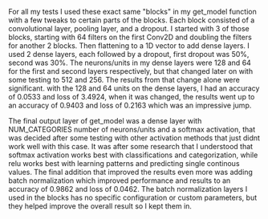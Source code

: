 For all my tests I used these exact same "blocks" in my get_model function with a few tweaks to certain parts of the blocks. Each block consisted of a convolutional layer, pooling layer, and a dropout. I started with 3 of those blocks, starting with 64 filters on the first Conv2D and doubling the filters for another 2 blocks. Then flattening to a 1D vector to add dense layers. I used 2 dense layers, each followed by a dropout, first dropout was 50%, second was 30%. The neurons/units in my dense layers were 128 and 64 for the first and second layers respectively, but that changed later on with some testing to 512 and 256. The results from that change alone were significant. with the 128 and 64 units on the dense layers, I had an accuracy of 0.0533 and loss of 3.4924, when it was changed, the results went up to an accuracy of 0.9403 and loss of 0.2163 which was an impressive jump.

The final output layer of get_model was a dense layer with NUM_CATEGORIES number of neurons/units and a softmax activation, that was decided after some testing with other activation methods that just didnt work well with this case. It was after some research that I understood that softmax activation works best with classifications and categorization, while relu works best with learning patterns and predicting single continous values. The final addition that improved the results even more was adding batch normalization which improved performance and results to an accuracy of 0.9862 and loss of 0.0462. The batch normalization layers I used in the blocks has no specific configuration or custom parameters, but they helped improve the overall result so I kept them in.